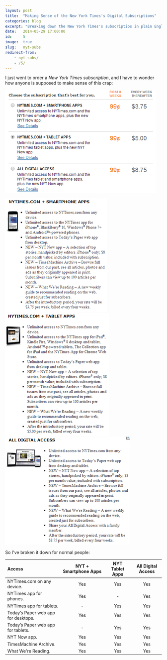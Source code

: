```yaml
---
layout: post
title:  "Making Sense of the New York Times's Digital Subscriptions"
categories: blog
excerpt: "Breaking down the New York Times's subscriptios in plain English."
date:   2014-05-29 17:00:00
id:     5
image:  true
slug:   nyt-subs
redirect-from:
    - nyt-subs/
    - /5/
---
```

I just went to order a <i>New York Times subscription</i>, and I have to wonder how anyone is supposed to make sense of this crap:

![Overview of subscriptions](/assets/nyt-subs/overview.PNG)

![First sub](/assets/nyt-subs/sub1.PNG)
![Second sub](/assets/nyt-subs/sub2.PNG)
![Third sub](/assets/nyt-subs/sub3.PNG)


So I've broken it down for normal people:

Access | NYT + Smartphone Apps | NYT Tablet Apps | All Digital Access
:------|:---------------------:|:---------------:|:------------------:
NYTimes.com on any device.          | Yes | Yes | Yes
NYTimes app for phones.             | Yes | -   | Yes
NYTimes app for tablets.            | -   | Yes | Yes
Today’s Paper web app for desktops. | Yes | Yes | Yes
Today’s Paper web app for tablets.  | -   | Yes | Yes
NYT Now app.                        | Yes | Yes | Yes
TimesMachine Archive.               | Yes | Yes | Yes
What We're Reading.                 | Yes | Yes | Yes
